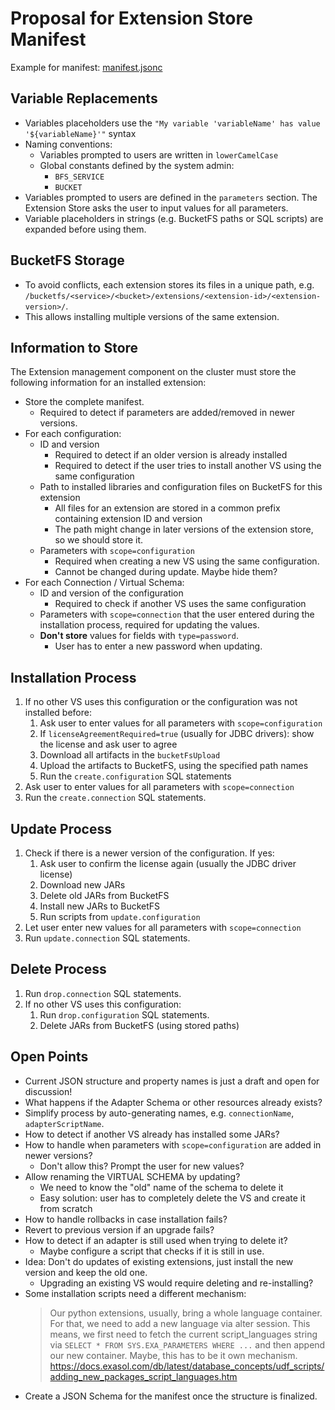 # Proposal for Extension Store Manifest

Example for manifest: [manifest.jsonc](./manifest.jsonc)

## Variable Replacements

* Variables placeholders use the `"My variable 'variableName' has value '${variableName}'"` syntax
* Naming conventions:
  * Variables prompted to users are written in `lowerCamelCase`
  * Global constants defined by the system admin:
    * `BFS_SERVICE`
    * `BUCKET`
* Variables prompted to users are defined in the `parameters` section. The Extension Store asks the user to input values for all parameters.
* Variable placeholders in strings (e.g. BucketFS paths or SQL scripts) are expanded before using them.

## BucketFS Storage

* To avoid conflicts, each extension stores its files in a unique path, e.g. `/bucketfs/<service>/<bucket>/extensions/<extension-id>/<extension-version>/`.
* This allows installing multiple versions of the same extension.

## Information to Store

The Extension management component on the cluster must store the following information for an installed extension:

* Store the complete manifest.
    * Required to detect if parameters are added/removed in newer versions.
* For each configuration:
    * ID and version
        * Required to detect if an older version is already installed
        * Required to detect if the user tries to install another VS using the same configuration
    * Path to installed libraries and configuration files on BucketFS for this extension
        * All files for an extension are stored in a common prefix containing extension ID and version
        * The path might change in later versions of the extension store, so we should store it.
    * Parameters with `scope=configuration`
        * Required when creating a new VS using the same configuration.
        * Cannot be changed during update. Maybe hide them?
* For each Connection / Virtual Schema:
    * ID and version of the configuration
        * Required to check if another VS uses the same configuration
    * Parameters with `scope=connection` that the user entered during the installation process, required for updating the values.
    * **Don't store** values for fields with `type=password`.
        * User has to enter a new password when updating.

## Installation Process

1. If no other VS uses this configuration or the configuration was not installed before:
    1. Ask user to enter values for all parameters with `scope=configuration`
    1. If `licenseAgreementRequired=true` (usually for JDBC drivers): show the license and ask user to agree
    1. Download all artifacts in the `bucketFsUpload`
    1. Upload the artifacts to BucketFS, using the specified path names
    1. Run the `create.configuration` SQL statements
1. Ask user to enter values for all parameters with `scope=connection`
1. Run the `create.connection` SQL statements.

## Update Process

1. Check if there is a newer version of the configuration. If yes:
    1. Ask user to confirm the license again (usually the JDBC driver license)
    1. Download new JARs
    1. Delete old JARs from BucketFS
    1. Install new JARs to BucketFS
    1. Run scripts from `update.configuration`
1. Let user enter new values for all parameters with `scope=connection`
1. Run `update.connection` SQL statements.

## Delete Process

1. Run `drop.connection` SQL statements.
1. If no other VS uses this configuration:
    1. Run `drop.configuration` SQL statements.
    1. Delete JARs from BucketFS (using stored paths)

## Open Points

* Current JSON structure and property names is just a draft and open for discussion!
* What happens if the Adapter Schema or other resources already exists?
* Simplify process by auto-generating names, e.g. `connectionName`, `adapterScriptName`.
* How to detect if another VS already has installed some JARs?
* How to handle when parameters with `scope=configuration` are added in newer versions?
    * Don't allow this? Prompt the user for new values?
* Allow renaming the VIRTUAL SCHEMA by updating?
    * We need to know the "old" name of the schema to delete it
    * Easy solution: user has to completely delete the VS and create it from scratch
* How to handle rollbacks in case installation fails?
* Revert to previous version if an upgrade fails?
* How to detect if an adapter is still used when trying to delete it?
    * Maybe configure a script that checks if it is still in use.
* Idea: Don't do updates of existing extensions, just install the new version and keep the old one.
    * Upgrading an existing VS would require deleting and re-installing?
* Some installation scripts need a different mechanism:
    > Our python extensions, usually, bring a whole language container. For that, we need to add a new language via alter session. This means, we first need to fetch the current script_languages string via `SELECT * FROM SYS.EXA_PARAMETERS WHERE ...` and then append our new container. Maybe, this has to be it own mechanism.
    https://docs.exasol.com/db/latest/database_concepts/udf_scripts/adding_new_packages_script_languages.htm
* Create a JSON Schema for the manifest once the structure is finalized.
